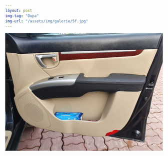 ```yaml
---
layout: post
img-tag: "Dupa"
img-url: "/assets/img/galerie/5f.jpg"
---
```


![Poza](/assets/img/galerie/5f.jpg)